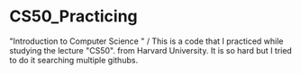 # CS50_Practicing
"Introduction to Computer Science " / This is a code that I practiced while studying the lecture "CS50". from Harvard University.  It is so hard but I tried to do it searching multiple githubs.
